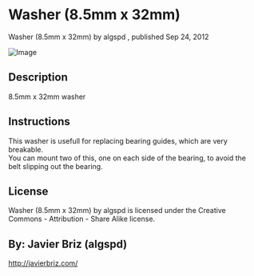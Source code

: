Washer (8.5mm x 32mm)
===============

Washer (8.5mm x 32mm)  by algspd , published Sep 24, 2012

![Image](img/8.5mmx32mm_washer_display_large.jpg)

Description
--------
8.5mm x 32mm washer

Instructions
--------
This washer is usefull for replacing bearing guides, which are very breakable.<br />
You can mount two of this, one on each side of the bearing, to avoid the belt slipping out the bearing.


License
--------
Washer (8.5mm x 32mm) by algspd is licensed under the Creative Commons - Attribution - Share Alike license.  



By: Javier Briz (algspd)
--------
<http://javierbriz.com/>